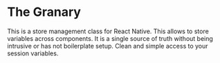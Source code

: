 # The Granary
This is a store management class for React Native. This allows to store variables across components. It is a single source of truth without being intrusive or has not boilerplate setup. Clean and simple access to your session variables. 

